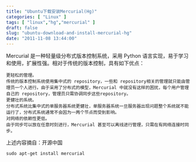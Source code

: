 ```yaml
---
title: "Ubuntu下载安装Mercurial(Hg)"
categories: [ "Linux" ]
tags: [ "linux","hg","mercurial" ]
draft: false
slug: "ubuntu-download-and-install-mercurial-hg"
date: "2011-11-08 13:44:00"
---
```


 Mercurial 是一种轻量级分布式版本控制系统，采用 Python 语言实现，易于学习和使用，扩展性强。相对于传统的版本控制，具有如下优点：

    更轻松的管理。
    传统的版本控制系统使用集中式的 repository，一些和 repository相关的管理就只能由管理员一个人进行。由于采用了分布式的模型，Mercurial 中就没有这样的困扰，每个用户管理自己的 repository，管理员只需协调同步这些repository。
    更健壮的系统。
    分布式系统比集中式的单服务器系统更健壮，单服务器系统一旦服务器出现问题整个系统就不能运行了，分布式系统通常不会因为一两个节点而受到影响。
    对网络的依赖性更低。
    由于同步可以放在任意时刻进行，Mercurial 甚至可以离线进行管理，只需在有网络连接时同步。


<!--more-->


上述内容摘自：开源中国

`sudo apt-get install mercurial`